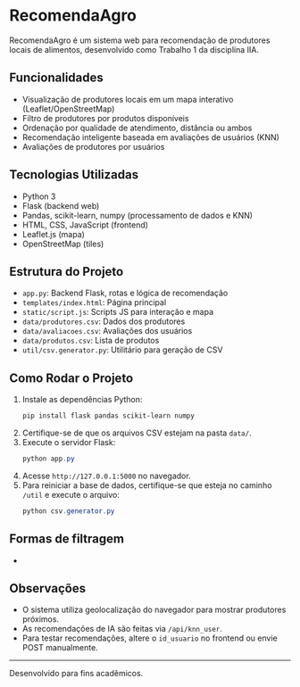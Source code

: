 # RecomendaAgro

RecomendaAgro é um sistema web para recomendação de produtores locais de alimentos, desenvolvido como Trabalho 1 da disciplina IIA.

## Funcionalidades

- Visualização de produtores locais em um mapa interativo (Leaflet/OpenStreetMap)
- Filtro de produtores por produtos disponíveis
- Ordenação por qualidade de atendimento, distância ou ambos
- Recomendação inteligente baseada em avaliações de usuários (KNN)
- Avaliações de produtores por usuários

## Tecnologias Utilizadas

- Python 3
- Flask (backend web)
- Pandas, scikit-learn, numpy (processamento de dados e KNN)
- HTML, CSS, JavaScript (frontend)
- Leaflet.js (mapa)
- OpenStreetMap (tiles)

## Estrutura do Projeto

- `app.py`: Backend Flask, rotas e lógica de recomendação
- `templates/index.html`: Página principal
- `static/script.js`: Scripts JS para interação e mapa
- `data/produtores.csv`: Dados dos produtores
- `data/avaliacoes.csv`: Avaliações dos usuários
- `data/produtos.csv`: Lista de produtos
- `util/csv.generator.py`: Utilitário para geração de CSV

## Como Rodar o Projeto

1. Instale as dependências Python:
   ```powershell
   pip install flask pandas scikit-learn numpy
   ```
2. Certifique-se de que os arquivos CSV estejam na pasta `data/`.
3. Execute o servidor Flask:
   ```powershell
   python app.py
   ```
4. Acesse `http://127.0.0.1:5000` no navegador.
5. Para reiniciar a base de dados, certifique-se que esteja no caminho `/util` e execute o arquivo:
   ```powershell
   python csv.generator.py
   ```

## Formas de filtragem

-

## Observações

- O sistema utiliza geolocalização do navegador para mostrar produtores próximos.
- As recomendações de IA são feitas via `/api/knn_user`.
- Para testar recomendações, altere o `id_usuario` no frontend ou envie POST manualmente.

---

Desenvolvido para fins acadêmicos.
